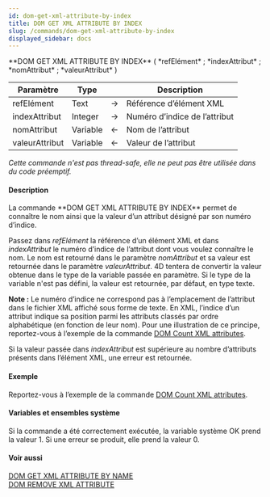 ```yaml
---
id: dom-get-xml-attribute-by-index
title: DOM GET XML ATTRIBUTE BY INDEX
slug: /commands/dom-get-xml-attribute-by-index
displayed_sidebar: docs
---
```


<!--REF #_command_.DOM GET XML ATTRIBUTE BY INDEX.Syntax-->**DOM GET XML ATTRIBUTE BY INDEX** ( *refElément* ; *indexAttribut* ; *nomAttribut* ; *valeurAttribut* )<!-- END REF-->
<!--REF #_command_.DOM GET XML ATTRIBUTE BY INDEX.Params-->
| Paramètre | Type |  | Description |
| --- | --- | --- | --- |
| refElément | Text | &#8594;  | Référence d’élément XML |
| indexAttribut | Integer | &#8594;  | Numéro d’indice de l’attribut |
| nomAttribut | Variable | &#8592; | Nom de l’attribut |
| valeurAttribut | Variable | &#8592; | Valeur de l’attribut |

<!-- END REF-->

*Cette commande n'est pas thread-safe, elle ne peut pas être utilisée dans du code préemptif.*


#### Description 

<!--REF #_command_.DOM GET XML ATTRIBUTE BY INDEX.Summary-->La commande **DOM GET XML ATTRIBUTE BY INDEX** permet de connaître le nom ainsi que la valeur d’un attribut désigné par son numéro d’indice.<!-- END REF-->

Passez dans *refElément* la référence d’un élément XML et dans *indexAttribut* le numéro d’indice de l’attribut dont vous voulez connaître le nom. Le nom est retourné dans le paramètre *nomAttribut* et sa valeur est retournée dans le paramètre *valeurAttribut*. 4D tentera de convertir la valeur obtenue dans le type de la variable passée en paramètre. Si le type de la variable n'est pas défini, la valeur est retournée, par défaut, en type texte.

**Note :** Le numéro d’indice ne correspond pas à l’emplacement de l’attribut dans le fichier XML affiché sous forme de texte. En XML, l’indice d’un attribut indique sa position parmi les attributs classés par ordre alphabétique (en fonction de leur nom). Pour une illustration de ce principe, reportez-vous à l’exemple de la commande [DOM Count XML attributes](dom-count-xml-attributes.md).

Si la valeur passée dans *indexAttribut* est supérieure au nombre d’attributs présents dans l’élément XML, une erreur est retournée.

#### Exemple 

Reportez-vous à l’exemple de la commande [DOM Count XML attributes](dom-count-xml-attributes.md). 

#### Variables et ensembles système 

Si la commande a été correctement exécutée, la variable système OK prend la valeur 1\. Si une erreur se produit, elle prend la valeur 0.

#### Voir aussi 

[DOM GET XML ATTRIBUTE BY NAME](dom-get-xml-attribute-by-name.md)  
[DOM REMOVE XML ATTRIBUTE](dom-remove-xml-attribute.md)  